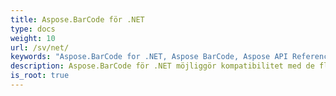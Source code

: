 ```yaml
---
title: Aspose.BarCode för .NET
type: docs
weight: 10
url: /sv/net/
keywords: "Aspose.BarCode for .NET, Aspose BarCode, Aspose API Reference."
description: Aspose.BarCode för .NET möjliggör kompatibilitet med de flesta befintliga streckkodsstandarder och specifikationer.
is_root: true
---
```

